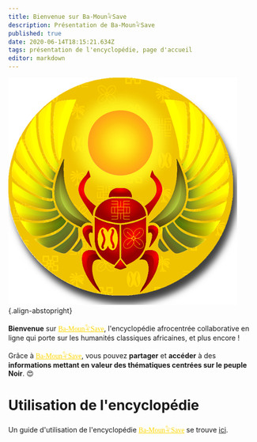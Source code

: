 ```yaml
---
title: Bienvenue sur Ba-Moun𓅝Save
description: Présentation de Ba-Moun𓅝Save
published: true
date: 2020-06-14T18:15:21.634Z
tags: présentation de l'encyclopédie, page d'accueil
editor: markdown
---
```


![ba-moun-logo.png](/images/ba-moun-save/ba-moun-logo.png){.align-abstopright}

**Bienvenue** sur <a href="https://save.ba-moun.com" style="font-family:'Yatra One', PT-Serif, serif;color: gold" >Ba-Moun𓅝Save</a>, l'encyclopédie afrocentrée collaborative en ligne qui porte sur les humanités classiques africaines, et plus encore !

Grâce à <a href="https://save.ba-moun.com" style="font-family:'Yatra One', PT-Serif, serif;color: gold" >Ba-Moun𓅝Save</a>, vous pouvez **partager** et **accéder** à des **informations mettant en valeur des thématiques centrées sur le peuple Noir**. 😍

# Utilisation de l'encyclopédie
Un guide d'utilisation de l'encyclopédie <a href="https://save.ba-moun.com" style="font-family:'Yatra One', PT-Serif, serif;color: gold" >Ba-Moun𓅝Save</a> se trouve [ici](/faq).
